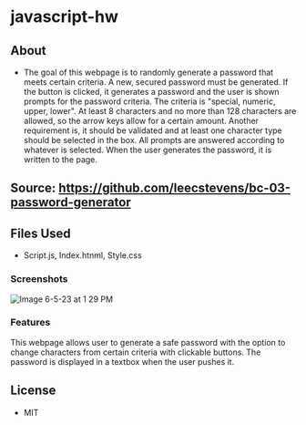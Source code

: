 # javascript-hw

## About

* The goal of this webpage is to randomly generate a password that meets certain criteria.
A new, secured password must be generated.
If the button is clicked, it generates a password and the user is shown prompts for the password criteria.
The criteria is "special, numeric, upper, lower".
At least 8 characters and no more than 128 characters are allowed, so the arrow keys allow for a certain amount.
Another requirement is, it should be validated and at least one character type should be selected in the box.
All prompts are answered according to whatever is selected.
When the user generates the password, it is written to the page.


## Source: https://github.com/leecstevens/bc-03-password-generator


## Files Used
* Script.js, Index.htnml, Style.css


### Screenshots

![Image 6-5-23 at 1 29 PM](https://github.com/elixit/javascript-hw/assets/63372291/9aaf608e-4ef0-4734-a053-158d55c241ff)

### Features

This webpage allows user to generate a safe password with the option to change characters from certain criteria with clickable buttons. The password is displayed in a textbox when the user pushes it.



## License

* MIT



